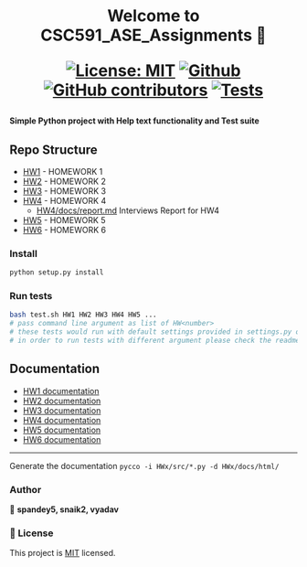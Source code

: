<h1 align="center">
Welcome to CSC591_ASE_Assignments 👋

[![License: MIT](https://img.shields.io/badge/License-MIT-yellow.svg)](https://opensource.org/licenses/MIT)
[![Github](https://img.shields.io/badge/language-python-red.svg)](https://docs.python.org/3/)
[![GitHub contributors](https://img.shields.io/github/contributors/vishakayadav/CSC591_ASE_Assignments)](https://github.com/vishakayadav/CSC591_ASE_Assignments/graphs/contributors/)
[![Tests](https://github.com/Vishaka2502/CSC591_ASE_Assignments/actions/workflows/test.yml/badge.svg)](https://github.com/vishakayadav/CSC591_ASE_Assignments/actions/workflows/test.yml)

#### Simple Python project with Help text functionality and Test suite

## Repo Structure

- [HW1](https://github.com/vishakayadav/CSC591_ASE_Assignments/tree/main/HW1) - HOMEWORK 1
- [HW2](https://github.com/vishakayadav/CSC591_ASE_Assignments/tree/main/HW2) - HOMEWORK 2
- [HW3](https://github.com/vishakayadav/CSC591_ASE_Assignments/tree/main/HW3) - HOMEWORK 3
- [HW4](https://github.com/vishakayadav/CSC591_ASE_Assignments/tree/main/HW4) - HOMEWORK 4
  - [HW4/docs/report.md](HW4/docs/report.md) Interviews Report for HW4
- [HW5](https://github.com/vishakayadav/CSC591_ASE_Assignments/tree/main/HW5) - HOMEWORK 5
- [HW6](https://github.com/vishakayadav/CSC591_ASE_Assignments/tree/main/HW6) - HOMEWORK 6


### Install
```sh
python setup.py install
```

### Run tests
```sh
bash test.sh HW1 HW2 HW3 HW4 HW5 ...  
# pass command line argument as list of HW<number>
# these tests would run with default settings provided in settings.py of each homework folder (HW{n}/src/settings.py)
# in order to run tests with different argument please check the readme under respective homework folder
```


## Documentation
- [HW1 documentation](https://htmlpreview.github.io/?https://github.com/vishakayadav/CSC591_ASE_Assignments/blob/main/HW1/docs/html/index.html) 
- [HW2 documentation](https://htmlpreview.github.io/?https://github.com/vishakayadav/CSC591_ASE_Assignments/blob/main/HW2/docs/html/index.html)
- [HW3 documentation](https://htmlpreview.github.io/?https://github.com/vishakayadav/CSC591_ASE_Assignments/blob/main/HW3/docs/html/index.html)
- [HW4 documentation](https://htmlpreview.github.io/?https://github.com/vishakayadav/CSC591_ASE_Assignments/blob/main/HW4/docs/html/index.html)
- [HW5 documentation](https://htmlpreview.github.io/?https://github.com/vishakayadav/CSC591_ASE_Assignments/blob/main/HW5/docs/html/index.html)
- [HW6 documentation](https://htmlpreview.github.io/?https://github.com/vishakayadav/CSC591_ASE_Assignments/blob/main/HW6/docs/html/index.html)
---
Generate the documentation ` pycco -i HWx/src/*.py -d HWx/docs/html/ `


### Author
👤 **spandey5, snaik2, vyadav**


### 📝 License

This project is [MIT](https://github.com/vishakayadav/CSC591_ASE_Assignments/blob/main/LICENSE.md) licensed.
